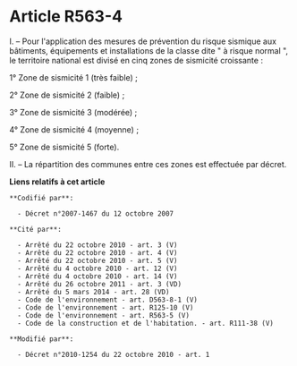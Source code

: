 # Article R563-4

I. – Pour l'application des mesures de prévention du risque sismique aux bâtiments, équipements et installations de la classe
dite " à risque normal ", le territoire national est divisé en cinq zones de sismicité croissante :

1° Zone de sismicité 1 (très faible) ;

2° Zone de sismicité 2 (faible) ;

3° Zone de sismicité 3 (modérée) ;

4° Zone de sismicité 4 (moyenne) ;

5° Zone de sismicité 5 (forte).

II. – La répartition des communes entre ces zones est effectuée par décret.

**Liens relatifs à cet article**

	**Codifié par**:

	  - Décret n°2007-1467 du 12 octobre 2007

	**Cité par**:

	  - Arrêté du 22 octobre 2010 - art. 3 (V)
	  - Arrêté du 22 octobre 2010 - art. 4 (V)
	  - Arrêté du 22 octobre 2010 - art. 5 (V)
	  - Arrêté du 4 octobre 2010 - art. 12 (V)
	  - Arrêté du 4 octobre 2010 - art. 14 (V)
	  - Arrêté du 26 octobre 2011 - art. 3 (VD)
	  - Arrêté du 5 mars 2014 - art. 28 (VD)
	  - Code de l'environnement - art. D563-8-1 (V)
	  - Code de l'environnement - art. R125-10 (V)
	  - Code de l'environnement - art. R563-5 (V)
	  - Code de la construction et de l'habitation. - art. R111-38 (V)

	**Modifié par**:

	  - Décret n°2010-1254 du 22 octobre 2010 - art. 1
